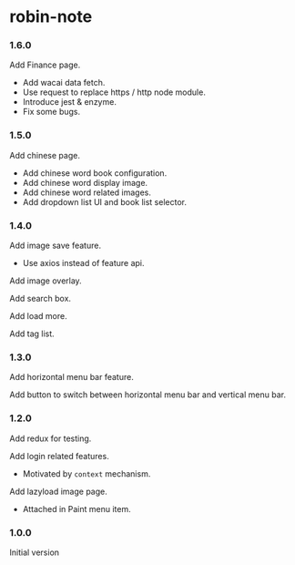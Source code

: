 # robin-note

### 1.6.0

Add Finance page.

- Add wacai data fetch.
- Use request to replace https / http node module.
- Introduce jest & enzyme.
- Fix some bugs.

### 1.5.0

Add chinese page.

- Add chinese word book configuration.
- Add chinese word display image.
- Add chinese word related images.
- Add dropdown list UI and book list selector.

### 1.4.0

Add image save feature.

- Use axios instead of feature api.

Add image overlay.

Add search box.

Add load more.

Add tag list.

### 1.3.0

Add horizontal menu bar feature.

Add button to switch between horizontal menu bar and vertical menu bar.

### 1.2.0

Add redux for testing.

Add login related features.

- Motivated by `context` mechanism.

Add lazyload image page.

- Attached in Paint menu item.

### 1.0.0

Initial version